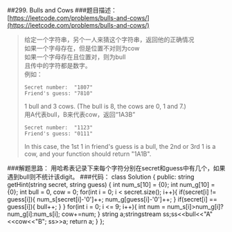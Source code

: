 ##299. Bulls and Cows
###题目描述：[https://leetcode.com/problems/bulls-and-cows/](https://leetcode.com/problems/bulls-and-cows/)
> 给定一个字符串，另个一人来猜这个字符串，返回他的正确情况    
> 如果一个字母存在，但是位置不对则为cow    
> 如果一个字母存在且位置对，则为bull    
> 且传中的字符都是数字。    
> 例如：    
> 
>     Secret number:  "1807"
>     Friend's guess: "7810"
> 1 bull and 3 cows. (The bull is 8, the cows are 0, 1 and 7.)     
> 用A代表bull，B来代表cow，返回“1A3B”
> 
>     Secret number:  "1123"
>     Friend's guess: "0111"
> In this case, the 1st 1 in friend's guess is a bull, the 2nd or 3rd 1 is a cow, and your function should return "1A1B". 
>

###解题思路：
用哈希表记录下来每个字符分别在secret和guess中有几个，如果遇到bull则不统计该digit。
###代码：
	class Solution {
	public:
	    string getHint(string secret, string guess) {
	        int num_s[10] = {0};
	        int num_g[10] = {0};
	        int bull = 0, cow = 0;
	        for(int i = 0; i < secret.size(); i++){
	            if(secret[i] != guess[i]){
	                num_s[secret[i]-'0']++;
	                num_g[guess[i]-'0']++;
	            }
	            if(secret[i] == guess[i]){
	                bull++;
	            }
	        }
	        for(int i = 0; i <= 9; i++){
	            int num = num_s[i]>num_g[i]?num_g[i]:num_s[i];
	            cow+=num;
	        }
	        string a;stringstream ss;ss<<bull<<"A"<<cow<<"B";
	        ss>>a;
	        return a;
	    }
	};